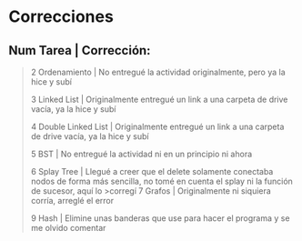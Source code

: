 # Correcciones

## Num Tarea            | Corrección:
>2 Ordenamiento        | No entregué la actividad originalmente, pero ya la hice y subí
>
>3 Linked List         | Originalmente entregué un link a una carpeta de drive vacía, ya la hice y subí
>
>4 Double Linked List  | Originalmente entregué un link a una carpeta de drive vacía, ya la hice y subí
>
>5 BST                 | No entregué la actividad ni en un principio ni ahora
>
>6 Splay Tree          | Llegué a creer que el delete solamente conectaba nodos de forma más sencilla, no tomé en cuenta el splay ni la función de sucesor, aquí lo >corregí
>7 Grafos              | Originalmente ni siquiera corría, arreglé el error
>
>9 Hash                | Elimine unas banderas que use para hacer el programa y se me olvido comentar
>
